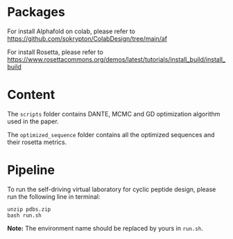 # Packages
For install Alphafold on colab, please refer to https://github.com/sokrypton/ColabDesign/tree/main/af

For install Rosetta, please refer to https://www.rosettacommons.org/demos/latest/tutorials/install_build/install_build

# Content
The `scripts` folder contains DANTE, MCMC and GD optimization algorithm used in the paper.

The `optimized_sequence` folder contains all the optimized sequences and their rosetta metrics.


# Pipeline

To run the self-driving virtual laboratory for cyclic peptide design, please run the following line in terminal:

```shell
unzip pdbs.zip
bash run.sh
```
**Note:** The environment name should be replaced by yours in `run.sh`.
